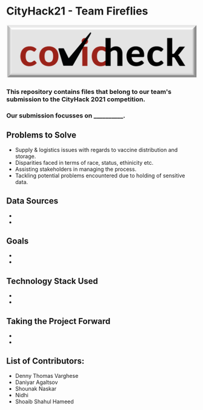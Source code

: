 # CityHack21 - Team Fireflies

![CoViCheck Logo](/covicheckLogo.jpeg)

### This repository contains files that belong to our team's submission to the CityHack 2021 competition.
### Our submission focusses on __________.

## Problems to Solve
- Supply & logistics issues with regards to vaccine distribution and storage.
- Disparities faced in terms of race, status, ethinicity etc. 
- Assisting stakeholders in managing the process.
- Tackling potential problems encountered due to holding of sensitive data.

## Data Sources
- 
- 

## Goals
-
- 

## Technology Stack Used
- 
- 

## Taking the Project Forward
-
-

## List of Contributors:
- Denny Thomas Varghese
- Daniyar Agaltsov
- Shounak Naskar
- Nidhi
- Shoaib Shahul Hameed


